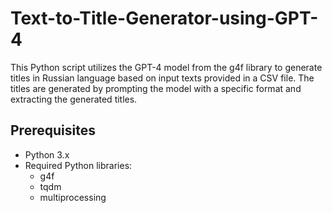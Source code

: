 # Text-to-Title-Generator-using-GPT-4
This Python script utilizes the GPT-4 model from the g4f library to generate titles in Russian language based on input texts provided in a CSV file.
The titles are generated by prompting the model with a specific format and extracting the generated titles.

## Prerequisites
- Python 3.x
- Required Python libraries:
  - g4f
  - tqdm
  - multiprocessing
